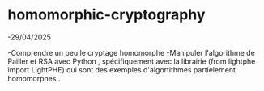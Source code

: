 # homomorphic-cryptography


-29/04/2025

-Comprendre un peu  le cryptage homomorphe
-Manipuler l'algorithme de Pailler et RSA avec Python , spécifiquement avec la librairie (from lightphe  import LightPHE) qui sont des exemples d'algortithmes partielement homomorphes .

